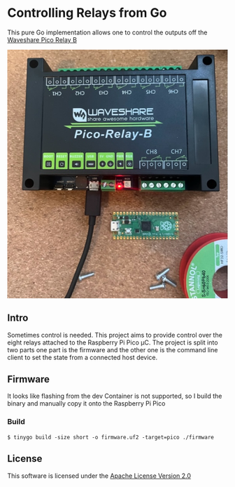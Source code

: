 # Controlling Relays from Go

This pure Go implementation allows one to control the outputs off the [Waveshare Pico Relay B](https://www.waveshare.com/wiki/Pico-Relay-B)

![Waveshare Pico Relay B](doc/assets/waveshare-pico-relay-b.jpg)

## Intro

Sometimes control is needed. This project aims to provide control over the eight relays attached to the Raspberry Pi Pico µC. The project is split into two parts one part is the firmware and the other one is the command line client to set the state from a connected host device.


## Firmware

It looks like flashing from the dev Container is not supported, so I build the binary and manually copy it onto the Raspberry Pi Pico


### Build

```
$ tinygo build -size short -o firmware.uf2 -target=pico ./firmware
```

## License

This software is licensed under the [Apache License Version 2.0](LICENSE)